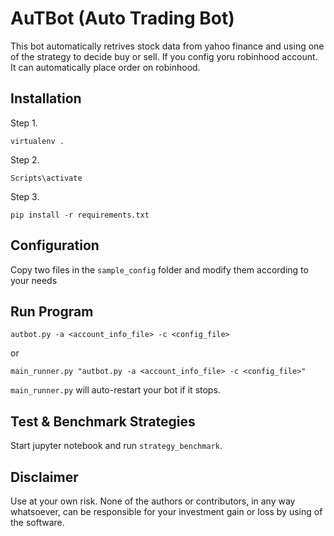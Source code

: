 # AuTBot (Auto Trading Bot)

This bot automatically retrives stock data from yahoo finance and using one of the strategy to decide buy or sell. If you config yoru robinhood account. It can automatically place order on robinhood.


## Installation

Step 1.
```
virtualenv .
```

Step 2.
```
Scripts\activate
```

Step 3.
```
pip install -r requirements.txt
```

## Configuration
Copy two files in the `sample_config` folder and modify them according to your needs


## Run Program

```
autbot.py -a <account_info_file> -c <config_file>
```

or 

```
main_runner.py "autbot.py -a <account_info_file> -c <config_file>"
```

`main_runner.py` will auto-restart your bot if it stops.

## Test & Benchmark Strategies

Start jupyter notebook and run `strategy_benchmark`.



## Disclaimer
Use at your own risk. None of the authors or contributors, in any way whatsoever, can be responsible for your investment gain or loss by using of the software.
